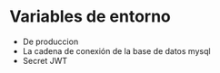 # Variables de entorno

- De produccion
- La cadena de conexión de la base de datos mysql
- Secret JWT